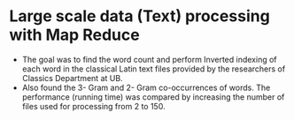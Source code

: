 # Large scale data (Text) processing with Map Reduce

- The goal was to find the word count and perform Inverted indexing of each word in the classical Latin text files provided by the researchers of Classics Department at UB.
- Also found the 3- Gram and 2- Gram co-occurrences of words. The performance (running time) was compared by increasing the number of files used for processing from 2 to 150.
